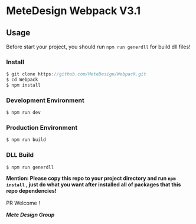 # MeteDesign Webpack V3.1 
## Usage

Before start your project, you should run `npm run generdll` for build dll files!

### Install

```javascript
$ git clone https://github.com/MeteDesign/Webpack.git
$ cd Webpack
$ npm install
```

###  Development Environment

```javascript
$ npm run dev
```

### Production Environment

```javascript
$ npm run build
```

### DLL Build

```javascript
$ npm run generdll
```

**Mention: Please copy this repo to your project directory and  run `npm install` ,  just do what you want  after installed all of packages that this repo dependencies!**

PR Welcome！

***Mete Design Group***
